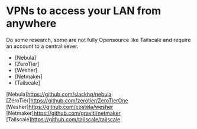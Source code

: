# VPNs to access your LAN from anywhere

Do some research, some are not fully Opensource like Tailscale and require an account to a central sever.

* [Nebula]
* [ZeroTier]
* [Wesher]
* [Netmaker]
* [Tailscale]

[Nebula]<https://github.com/slackhq/nebula>
[ZeroTier]<https://github.com/zerotier/ZeroTierOne>
[Wesher]<https://github.com/costela/wesher>
[Netmaker]<https://github.com/gravitl/netmaker>
[Tailscale]<https://github.com/tailscale/tailscale>
